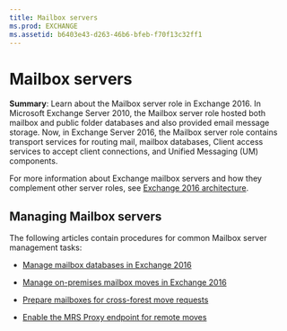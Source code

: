 ```yaml
---
title: Mailbox servers
ms.prod: EXCHANGE
ms.assetid: b6403e43-d263-46b6-bfeb-f70f13c32ff1
---
```



# Mailbox servers
 **Summary**: Learn about the Mailbox server role in Exchange 2016.
In Microsoft Exchange Server 2010, the Mailbox server role hosted both mailbox and public folder databases and also provided email message storage. Now, in Exchange Server 2016, the Mailbox server role contains transport services for routing mail, mailbox databases, Client access services to accept client connections, and Unified Messaging (UM) components. 
  
    
    

For more information about Exchange mailbox servers and how they complement other server roles, see  [Exchange 2016 architecture](exchange-2016-architecture.md).
## Managing Mailbox servers

The following articles contain procedures for common Mailbox server management tasks:
  
    
    

-  [Manage mailbox databases in Exchange 2016](manage-mailbox-databases-in-exchange-2016.md)
    
  
-  [Manage on-premises mailbox moves in Exchange 2016](manage-on-premises-mailbox-moves-in-exchange-2016.md)
    
  
-  [Prepare mailboxes for cross-forest move requests](prepare-mailboxes-for-cross-forest-move-requests.md)
    
  
-  [Enable the MRS Proxy endpoint for remote moves](enable-the-mrs-proxy-endpoint-for-remote-moves.md)
    
  

